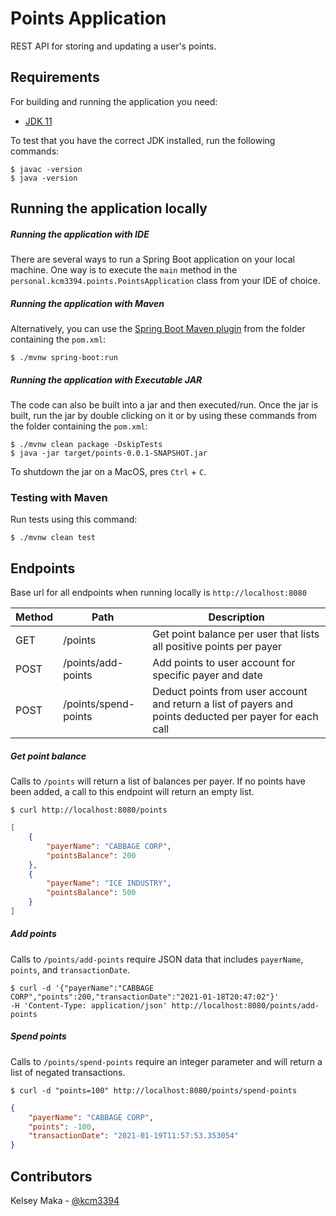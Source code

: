 # Points Application

REST API for storing and updating a user's points.

## Requirements

For building and running the application you need:

- [JDK 11](https://www.oracle.com/java/technologies/javase-jdk11-downloads.html)

To test that you have the correct JDK installed, run the following commands:

```shell
$ javac -version
$ java -version
```

## Running the application locally

##### Running the application with IDE

There are several ways to run a Spring Boot application on your local machine. One way is to execute the `main` method in the `personal.kcm3394.points.PointsApplication` class from your IDE of choice.

##### Running the application with Maven

Alternatively, you can use the [Spring Boot Maven plugin](https://docs.spring.io/spring-boot/docs/current/maven-plugin/reference/htmlsingle/) from the folder containing the `pom.xml`:

```shell
$ ./mvnw spring-boot:run
```

##### Running the application with Executable JAR

The code can also be built into a jar and then executed/run. Once the jar is built, run the jar by double clicking on it or by using these commands from the folder containing the `pom.xml`:

```shell
$ ./mvnw clean package -DskipTests
$ java -jar target/points-0.0.1-SNAPSHOT.jar
```

To shutdown the jar on a MacOS, pres `Ctrl` + `C`.

### Testing with Maven

Run tests using this command:

```shell
$ ./mvnw clean test
```

## Endpoints

Base url for all endpoints when running locally is `http://localhost:8080`

Method	| Path	| Description	|
------- | --------------------- | --------------------------------------------------------------------- |
GET	    | /points	            | Get point balance per user that lists all positive points per payer   |
POST	| /points/add-points	| Add points to user account for specific payer and date	            |
POST    | /points/spend-points	| Deduct points from user account and return a list of payers and points deducted per payer for each call |

##### Get point balance

Calls to `/points` will return a list of balances per payer. If no points have been added, a call to this endpoint will return an empty list.

```shell
$ curl http://localhost:8080/points
```

```json
[
    {
        "payerName": "CABBAGE CORP",
        "pointsBalance": 200
    },
    {
        "payerName": "ICE INDUSTRY",
        "pointsBalance": 500
    } 
]
```

##### Add points

Calls to `/points/add-points` require JSON data that includes `payerName`, `points`, and `transactionDate`.

```shell
$ curl -d '{"payerName":"CABBAGE CORP","points":200,"transactionDate":"2021-01-18T20:47:02"}' 
-H 'Content-Type: application/json' http://localhost:8080/points/add-points
```
##### Spend points

Calls to `/points/spend-points` require an integer parameter and will return a list of negated transactions.

```shell
$ curl -d "points=100" http://localhost:8080/points/spend-points
```

```json
{
    "payerName": "CABBAGE CORP",
    "points": -100,
    "transactionDate": "2021-01-19T11:57:53.353054"
}
```  

## Contributors

Kelsey Maka - [@kcm3394](https://github.com/kcm3394)